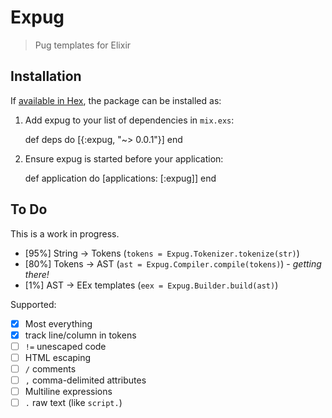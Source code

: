 # Expug

> Pug templates for Elixir

## Installation

If [available in Hex](https://hex.pm/docs/publish), the package can be installed as:

  1. Add expug to your list of dependencies in `mix.exs`:

        def deps do
          [{:expug, "~> 0.0.1"}]
        end

  2. Ensure expug is started before your application:

        def application do
          [applications: [:expug]]
        end

## To Do

This is a work in progress.

- [95%] String -> Tokens (`tokens = Expug.Tokenizer.tokenize(str)`)
- [80%] Tokens -> AST (`ast = Expug.Compiler.compile(tokens)`) - *getting there!*
- [1%] AST -> EEx templates (`eex = Expug.Builder.build(ast)`)

Supported:

- [x] Most everything
- [x] track line/column in tokens
- [ ] `!=` unescaped code
- [ ] HTML escaping
- [ ] `/` comments
- [ ] `,` comma-delimited attributes
- [ ] Multiline expressions
- [ ] `.` raw text (like `script.`)
